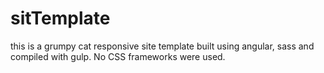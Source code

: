 # sitTemplate
this is a grumpy cat responsive site template built using angular, sass and compiled with gulp. No CSS frameworks were used.
